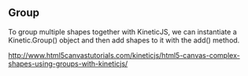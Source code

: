 



## Group
To group multiple shapes together with KineticJS, we can instantiate a Kinetic.Group() object and then add shapes to it with the add() method.

http://www.html5canvastutorials.com/kineticjs/html5-canvas-complex-shapes-using-groups-with-kineticjs/